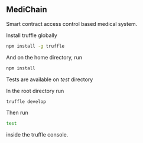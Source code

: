 ## MediChain
Smart contract access control based medical system.

Install truffle globally 
```bash
npm install -g truffle
```
And on the home directory, run
```bash
npm install 
```
Tests are available on *test* directory

In the root directory run
```bash
truffle develop
```
Then run 
```bash
test
```
inside the truffle console. 
